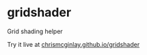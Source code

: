 # gridshader
Grid shading helper

Try it live at [chrismcginlay.github.io/gridshader](chrismcginlay.github.io/gridshader)
